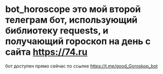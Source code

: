 # bot_horoscope это мой второй телеграм бот, использующий библиотеку requests, и получающий гороскоп на день с сайта https://74.ru

бот доступен прямо сейчас по ссылке https://t.me/good_Goroskop_bot

